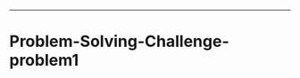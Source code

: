 --------------------------------------------------------------------------------
# Problem-Solving-Challenge-problem1
